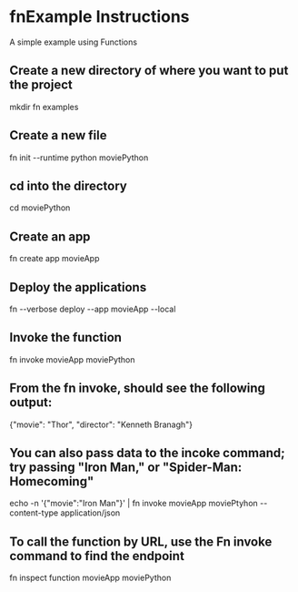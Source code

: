 # fnExample Instructions
A simple example using Functions 

## Create a new directory of where you want to put the project 
mkdir fn examples

## Create a new file 

fn init --runtime python moviePython

## cd into the directory

cd moviePython

## Create an app

fn create app movieApp

## Deploy the applications

fn --verbose deploy --app movieApp --local

## Invoke the function 

fn invoke movieApp moviePython

## From the fn invoke, should see the following output:

{"movie": "Thor", "director": "Kenneth Branagh"}

## You can also pass data to the incoke command; try passing "Iron Man," or "Spider-Man: Homecoming"

echo -n '{"movie":"Iron Man"}' | fn invoke movieApp moviePtyhon --content-type application/json

## To call the function by URL, use the Fn invoke command to find the endpoint

fn inspect function movieApp moviePython



